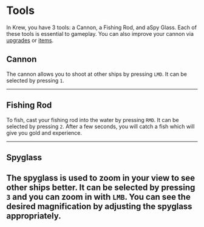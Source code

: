 # Tools

In Krew, you have 3 tools: a Cannon, a Fishing Rod, and aSpy Glass. Each of these tools is essential to gameplay. You can also improve your cannon via [upgrades](/pages/upgrades.md) or [items](/pages/items.md).

## Cannon

The cannon allows you to shoot at other ships by pressing `LMD`. It can be selected by pressing `1`.

---

## Fishing Rod

To fish, cast your fishing rod into the water by pressing `RMD`. It can be selected by pressing `2`. After a few seconds, you will catch a fish which will give you gold and experience.

---

## Spyglass

The spyglass is used to zoom in your view to see other ships better. It can be selected by pressing `3` and you can zoom in with `LMB`.
You can see the desired magnification by adjusting the spyglass appropriately.
---